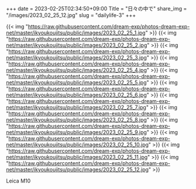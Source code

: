 +++
date  = 2023-02-25T02:34:50+09:00
Title = "日々の中で"
share_img = "/images/2023_02_25_12.jpg"
slug = "dailylife-3"
+++

{{< img "https://raw.githubusercontent.com/dream-exp/photos-dream-exp-net/master/ikyoukoujitsu/public/images/2023_02_25_1.jpg" >}}
{{< img "https://raw.githubusercontent.com/dream-exp/photos-dream-exp-net/master/ikyoukoujitsu/public/images/2023_02_25_2.jpg" >}}
{{< img "https://raw.githubusercontent.com/dream-exp/photos-dream-exp-net/master/ikyoukoujitsu/public/images/2023_02_25_3.jpg" >}}
{{< img "https://raw.githubusercontent.com/dream-exp/photos-dream-exp-net/master/ikyoukoujitsu/public/images/2023_02_25_4.jpg" >}}
{{< img "https://raw.githubusercontent.com/dream-exp/photos-dream-exp-net/master/ikyoukoujitsu/public/images/2023_02_25_5.jpg" >}}
{{< img "https://raw.githubusercontent.com/dream-exp/photos-dream-exp-net/master/ikyoukoujitsu/public/images/2023_02_25_6.jpg" >}}
{{< img "https://raw.githubusercontent.com/dream-exp/photos-dream-exp-net/master/ikyoukoujitsu/public/images/2023_02_25_7.jpg" >}}
{{< img "https://raw.githubusercontent.com/dream-exp/photos-dream-exp-net/master/ikyoukoujitsu/public/images/2023_02_25_8.jpg" >}}
{{< img "https://raw.githubusercontent.com/dream-exp/photos-dream-exp-net/master/ikyoukoujitsu/public/images/2023_02_25_9.jpg" >}}
{{< img "https://raw.githubusercontent.com/dream-exp/photos-dream-exp-net/master/ikyoukoujitsu/public/images/2023_02_25_10.jpg" >}}
{{< img "https://raw.githubusercontent.com/dream-exp/photos-dream-exp-net/master/ikyoukoujitsu/public/images/2023_02_25_11.jpg" >}}
{{< img "https://raw.githubusercontent.com/dream-exp/photos-dream-exp-net/master/ikyoukoujitsu/public/images/2023_02_25_12.jpg" >}}

Leica M10
